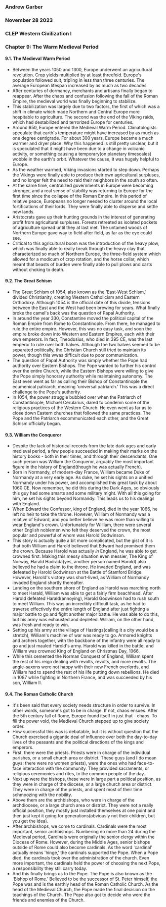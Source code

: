 ### Andrew Garber
### November 28 2023
### CLEP Western Civilization I
### Chapter 9: The Warm Medieval Period

#### 9.1. The Medieval Warm Period
 - Between the years 1050 and 1300, Europe underwent an agricultural revolution. Crop yields multiplied by at least threefold. Europe's population followed suit, tripling in less than three centuries. The average European lifespan increased by as much as two decades.
 - After centuries of dormancy, merchants and artisans finally began to reappear. After the chaos and confusion following the fall of the Roman Empire, the medieval world was finally beginning to stabilize.
 - This stabilization was largely due to two factors, the first of which was a shift in climate which made Northern and Central Europe more hospitable to agriculture. The second was the end of the Viking raids, which had destabilized and terrorized Europe for centuries.
 - Around 950, Europe entered the Medieval Warm Period. Climatologists speculate that earth's temperature might have increased by as much as one degree centigrade. For about 300 years, Europe became a much warmer and dryer place. Why this happened is still pretty unclear, but it is speculated that it might have been due to a change in volcanic activity, or something causing a temporary(on planetary timescales) wobble in the earth's orbit. Whatever the cause, it was hugely helpful to Europe.
 - As the weather warmed, Viking invasions started to step down. Perhaps the Vikings were finally able to produce their own agricultural surpluses, and no longer felt the need to raid their neighbors in the south so often.
 - At the same time, centralized governments in Europe were becoming stronger, and a real sense of stability was returning to Europe for the first time since the collapse of the Roman Empire. In this period of relative peace, Europeans no longer needed to cluster around the local fortifications of their lords. They were finally able to disperse and settle new lands.
 - Aristocrats gave up their hunting grounds in the interest of generating profit from agricultural surpluses. Forests retreated as isolated pockets of agriculture spread until they at last met. The untamed woods of Northern Europe gave way to field after field, as far as the eye could see.
 - Critical to this agricultural boom was the introduction of the heavy plow, which was finally able to really break through the heavy clay that characterized so much of Northern Europe, the three-field system which allowed for a modicum of crop rotation, and the horse collar, which meant that beasts of burden were finally able to pull plows and carts without choking to death.

#### 9.2. The Great Schism
 - The Great Schism of 1054, also known as the 'East-West Schism,' divided Christianity, creating Western Catholicism and Eastern Orthodoxy. Although 1054 is the official date of this divide, tensions between the East and the West had been brewing for years. What finally broke the camel's back was the question of Papal Authority.
 - In around the year 330, Constantine moved the political capital of the Roman Empire from Rome to Constantinople. From there, he managed to rule the entire empire. However, this was no easy task, and soon the empire broke down into Western and Eastern Empires, each with their own emperors. In fact, Theodosius, who died in 395 CE, was the last emperor to rule over both halves. Although the two halves seemed to be separated politically, the Christian Church still tried to maintain its power, though this wwas difficult due to poor communication.
 - The question of Papal Authority was simply whether the Pope had authority over Eastern Bishops. The Pope wanted to further his control over the entire Church, while the Eastern Bishops were willing to give the Pope simply honorary authority while maintaining autonomy. The East even went as far as calling their Bishop of Constantinople the ecumenical patriarch, meaning 'universal patriarch.' This was a direct challenge to the Pope's authority.
 - In 1054, the power struggle bubbled over when the Patriarch of Constantinople, Michael Cerularius, dared to condemn some of the religious practices of the Western Church. He even went as far as to close down Eastern churches that followed the same practices. The Pope and the Patriarch excommunicated each other, and the Great Schism officially began.
 
#### 9.3. William the Conqueror
 - Despite the lack of historical records from the late dark ages and early medieval period, a few people succeeded in making their marks on the history books - both in their times, and through their descendants. One such person was William the Conqueror, arguably the most important figure in the history of England(though he was actually French).
 - Born in Normandy, of modern-day France, William became Duke of Normandy at a very early age. As duke, he set his sights on a unified Normandy under his power, and accomplished this great task by about 1060 CE. Now remember, he did this during the Dark Ages, so obviously this guy had some smarts and some military might. With all this going for him, he set his sights beyond Normandy. This leads us to his dealings with England.
 - When Edward the Confessor, king of England, died in the year 1066, he left no heir to take the throne. However, William of Normandy was a relative of Edward, and you better believe he was more than willing to wear England's crown. Unfortunately for William, there were several other English noblemen who felt they deserved the crown, the most popular and powerful of whom was Harold Godwinson.
 - This story is actually quite a bit more complicated, but the gist of it is that both William and Harold believed that Edward had promised them the crown. Because Harold was actually *in* England, he was able to get crowned first. Making this messy situation even messier, The King of Norway, Harald Hadrada(yes, another person named Harold) also believed he had a claim to the throne. He invaded England, and was defeated by Harold Godwinson at the Battle of Stamford Bridge. However, Harold's victory was short-lived, as William of Normandy invaded England shortly thereafter.
 - Landing on the southern shore of England as Harold was marching north to meet Harald, William was able to get a fairly firm beachhead. After Harold defeated Harald(annoying), Harold Godwinson had to rush south to meet William. This was an incredibly difficult task, as he had to traverse effectively the entire length of England after just fighting a major battle to go and fight another major battle. He was able to do this, but his army was exhausted and depleted. William, on the other hand, was fresh and ready to win.
 - Setting up his army at the village of Hastings(calling it a city would be a stretch), William's machine of war was ready to go. Armored knights and archers together, with the backbone of the infantry were all ready to go and just mauled Harold's army. Harold was killed in the battle, and William was crowned King of England on Christmas Day, 1066.
 - While this cemented the Norman Conquest of England, William spent the rest of his reign dealing with revolts, revolts, and more revolts. The angle-saxons were not happy with their new French overlords, and William had to spend the rest of his life putting down rebellions. He died in 1087 while fighting in Northern France, and was succeeded by his son, William II.

#### 9.4. The Roman Catholic Church 
 - It's been said that every society needs structure in order to survive. In other words, someone's got to be in charge. If not, chaos ensues. After the 5th century fall of Rome, Europe found itself in just that - chaos. To fill the power void, the Medieval Church stepped up to give society order.
 - How successful this was is debatable, but it is without question that the Church exercised a gigantic deal of influence over both the day-to-day lives of the peasants and the political directions of the kings and emperors.
 - First, there were the priests. Priests were in charge of the individual parishes, or a small church area or district. These guys (and I do mean guys; there were no women priests), were the ones who had face-to-face interaction with the community. They provided sacraments, or religious ceremonies and rites, to the common people of the day.
 - Next up were the bishops, these were in large part a political position, as they were in charge of the diocese, or a large church area or district. They were in charge of the priests, and spent most of their time schmoozing with the nobility.
 - Above them are the archbishops, who were in charge of the archdiocese, or a large church area or district. They were not a really official position, they mostly just installed themselves at one point and then just kept it going for generations(obviously not their children, but you get the idea).
 - After archbishops, we come to cardinals. Cardinals were the most important, senior archbishops. Numbering no more than 24 during the Medieval period, Cardinals were originally the senior clergy within the Diocese of Rome. However, during the Middle Ages, senior bishops outside of Rome could also become cardinals. As the word 'cardinal' actually means 'hinge,' the cardinals supported the Pope. When a Pope died, the cardinals took over the administration of the church. Even more important, the cardinals held the power of choosing the next Pope, a responsibility they still carry today.
 - And this finally brings us to the Pope. The Pope is also known as the 'Bishop of Rome.' Believed to be the successor of St. Peter himself, the Pope was and is the earthly head of the Roman Catholic Church. As the head of the Medieval Church, the Pope made the final decision on the teachings of the Church. The Pope also got to decide who were the friends and enemies of the Church.
